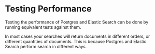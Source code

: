 Testing Performance
===================

Testing the performance of Postgres and Elastic Search can be done by running
equivalent tests against them.

In most cases your searches will return documents in different orders, or
different quantities of documents. This is because Postgres and Elastic Search
perform search in different ways.

